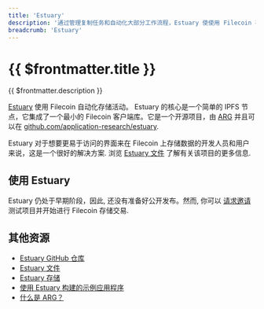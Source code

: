 ```yaml
---
title: 'Estuary'
description: '通过管理复制任务和自动化大部分工作流程，Estuary 使使用 Filecoin 存储数据变得更简单，允许您继续构建应用程序。'
breadcrumb: 'Estuary'
---
```


# {{ $frontmatter.title }}

{{ $frontmatter.description }}

[Estuary](https://estuary.tech) 使用 Filecoin 自动化存储活动。 Estuary 的核心是一个简单的 IPFS 节点，它集成了一个最小的 Filecoin 客户端库。它是一个开源项目，由 [ARG](https://arg.protocol.ai/) 并且可以在 [github.com/application-research/estuary](https://github.com/application-research/estuary). 

Estuary 对于想要更易于访问的界面来在 Filecoin 上存储数据的开发人员和用户来说，这是一个很好的解决方案. 浏览 [Estuary 文件](https://docs.estuary.tech) 了解有关该项目的更多信息.

## 使用 Estuary 

Estuary 仍处于早期阶段，因此, 还没有准备好公开发布。然而, 你可以 [请求邀请](https://docs.estuary.tech/get-invite-key) 测试项目并开始进行 Filecoin 存储交易.

## 其他资源

- [Estuary GitHub 仓库](https://github.com/application-research/estuary)
- [Estuary 文件](https://docs.estuary.tech)
- [Estuary 存储](https://docs.filecoin.io/store/estuary/)
- [使用 Estuary 构建的示例应用程序](https://github.com/application-research/estuary-www)
- [什么是 ARG？](https://arg.protocol.ai)

